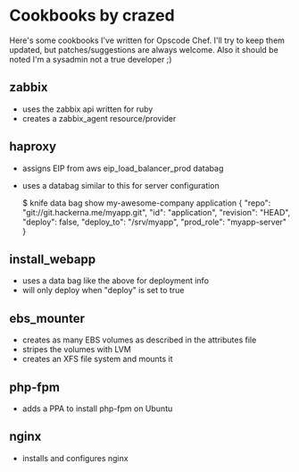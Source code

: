 Cookbooks by crazed
===================

Here's some cookbooks I've written for Opscode Chef. I'll try to keep them updated, but patches/suggestions are always welcome. Also it should be noted I'm a sysadmin not a true developer ;)

zabbix
------
 * uses the zabbix api written for ruby 
 * creates a zabbix_agent resource/provider

haproxy
-------
 * assigns EIP from aws eip_load_balancer_prod databag
 * uses a databag similar to this for server configuration

     $ knife data bag show my-awesome-company application
     {
       "repo": "git://git.hackerna.me/myapp.git",
       "id": "application",
       "revision": "HEAD",
       "deploy": false,
       "deploy_to": "/srv/myapp",
       "prod_role": "myapp-server"
     }

install_webapp
--------------
 * uses a data bag like the above for deployment info
 * will only deploy when "deploy" is set to true

ebs_mounter
-----------
 * creates as many EBS volumes as described in the attributes file
 * stripes the volumes with LVM
 * creates an XFS file system and mounts it 

php-fpm
-------
 * adds a PPA to install php-fpm on Ubuntu

nginx
-----
 * installs and configures nginx
